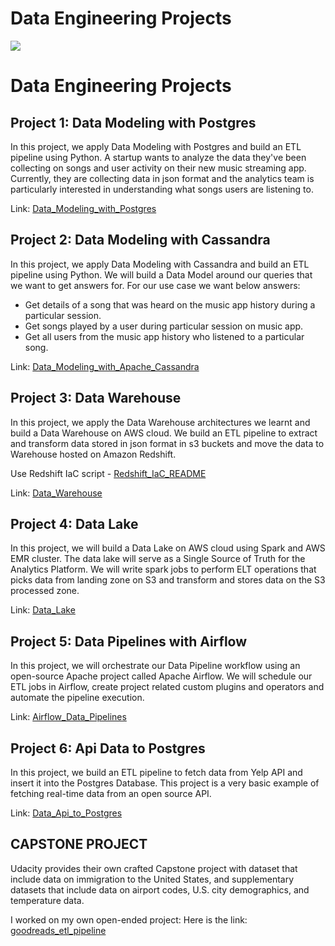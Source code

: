 # Data Engineering Projects

![](https://github.com/san089/Udacity-Data-Engineering-Projects/blob/master/image.jpeg)


# Data Engineering Projects

## Project 1: Data Modeling with Postgres

In this project, we apply Data Modeling with Postgres and build an ETL pipeline using Python. A startup wants to analyze the data they've been collecting on songs and user activity on their new music streaming app. Currently, they are collecting data in json format and the analytics team is particularly interested in understanding what songs users are listening to.

Link: [Data\_Modeling\_with\_Postgres](https://github.com/akhil15123/data_engineering_projects/tree/main/Data_Modeling_with_Postgres)

## Project 2: Data Modeling with Cassandra

In this project, we apply Data Modeling with Cassandra and build an ETL pipeline using Python. We will build a Data Model around our queries that we want to get answers for.
For our use case we want below answers:

* Get details of a song that was heard on the music app history during a particular session.
* Get songs played by a user during particular session on music app.
* Get all users from the music app history who listened to a particular song.

Link: [Data\_Modeling\_with\_Apache\_Cassandra](https://github.com/akhil15123/data_engineering_projects/tree/main/Data_Modeling_with_Apache_Cassandra)

## Project 3: Data Warehouse

In this project, we apply the Data Warehouse architectures we learnt and build a Data Warehouse on AWS cloud. We build an ETL pipeline to extract and transform data stored in json format in s3 buckets and move the data to Warehouse hosted on Amazon Redshift.

Use Redshift IaC script - [Redshift\_IaC\_README](https://github.com/akhil15123/data_engineering_projects/blob/main/Redshift_IaC_README.md)

Link: [Data\_Warehouse](https://github.com/akhil15123/data_engineering_projects/tree/main/Data_Warehouse)

## Project 4: Data Lake

In this project, we will build a Data Lake on AWS cloud using Spark and AWS EMR cluster. The data lake will serve as a Single Source of Truth for the Analytics Platform. We will write spark jobs to perform ELT operations that picks data from landing zone on S3 and transform and stores data on the S3 processed zone.

Link: [Data\_Lake](https://github.com/akhil15123/data_engineering_projects/tree/main/Data_Lake1)

## Project 5: Data Pipelines with Airflow

In this project, we will orchestrate our Data Pipeline workflow using an open-source Apache project called Apache Airflow. We will schedule our ETL jobs in Airflow, create project related custom plugins and operators and automate the pipeline execution.

Link: [Airflow\_Data\_Pipelines](https://github.com/akhil15123/data_engineering_projects/tree/main/Airflow_Data_Pipelines)

## Project 6: Api Data to Postgres

In this project, we build an ETL pipeline to fetch data from Yelp API and insert it into the Postgres Database. This project is a very basic example of fetching real-time data from an open source API.

Link: [Data\_Api\_to\_Postgres](https://github.com/akhil15123/data_engineering_projects/tree/main/Data_Api_to_Postgres)

## CAPSTONE PROJECT

Udacity provides their own crafted Capstone project with dataset that include data on immigration to the United States, and supplementary datasets that include data on airport codes, U.S. city demographics, and temperature data.

I worked on my own open-ended project:
Here is the link: [goodreads\_etl\_pipeline](https://github.com/san089/goodreads_etl_pipeline)

